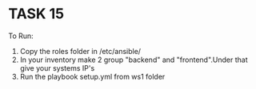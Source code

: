 # TASK 15
To Run:
1. Copy the roles folder in /etc/ansible/
2. In your inventory make 2 group "backend" and "frontend".Under that give your systems IP's 
3. Run the playbook setup.yml from ws1 folder
